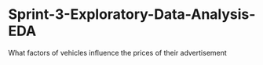 # Sprint-3-Exploratory-Data-Analysis-EDA
What factors of vehicles influence the prices of their advertisement
